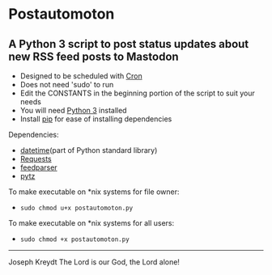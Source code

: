 # Postautomoton
A Python 3 script to post status updates about new RSS feed posts to Mastodon
----

- Designed to be scheduled with [Cron](https://crontab.guru/examples.html)
- Does not need 'sudo' to run
- Edit the CONSTANTS in the beginning portion of the script to suit your needs
- You will need [Python 3](https://www.python.org/downloads/) installed
- Install [pip](https://pip.pypa.io/en/stable/installing/) for ease of installing dependencies

Dependencies:
- [datetime](https://docs.python.org/3/library/datetime.html)(part of Python standard library)
- [Requests](https://2.python-requests.org/en/master/user/install/#install)
- [feedparser](https://pypi.org/project/feedparser/)
- [pytz](https://pypi.org/project/pytz/)

To make executable on *nix systems for file owner: 
- `sudo chmod u+x postautomoton.py`

To make executable on *nix systems for all users:
- `sudo chmod +x postautomoton.py`

----
Joseph Kreydt
The Lord is our God, the Lord alone!

